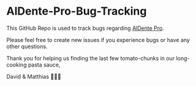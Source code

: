 # AlDente-Pro-Bug-Tracking

This GitHub Repo is used to track bugs regarding [AlDente Pro](https://apphousekitchen.com).

Please feel free to create new issues if you experience bugs or have any other questions.

Thank you for helping us finding the last few tomato-chunks in our long-cooking pasta sauce,

David & Matthias 👨🏻‍🍳
